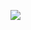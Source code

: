 ![](https://www.nta.go.jp/tmp/c7bc380b-a058-4a43-94a8-ff7402ce0239/images/58b3414b846ca1e6b43f905e4f17796abcf6c0eb354202805c8d998e57dadec1.jpg)